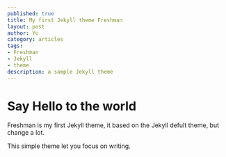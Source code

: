 ```yaml
---
published: true
title: My first Jekyll theme Freshman
layout: post
author: Yu
category: articles
tags: 
- Freshman
- Jekyll
- theme
description: a sample Jekyll theme 
---
```


# Say Hello to the world

Freshman is my first Jekyll theme, it based on the Jekyll defult theme, but change a lot.

This simple theme let you focus on writing.
